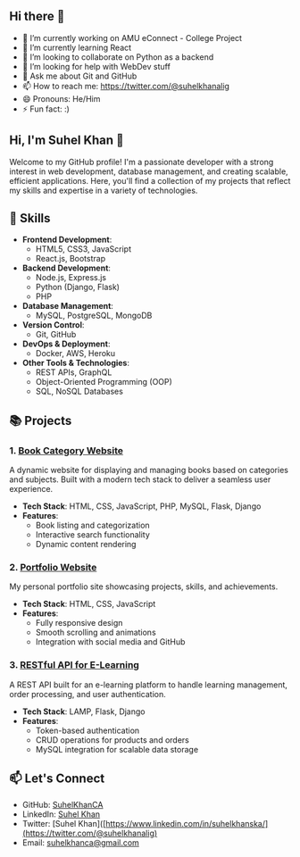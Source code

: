 ## Hi there 👋

- 🔭 I’m currently working on AMU eConnect - College Project
- 🌱 I’m currently learning React
- 👯 I’m looking to collaborate on Python as a backend
- 🤔 I’m looking for help with WebDev stuff
- 💬 Ask me about Git and GitHub
- 📫 How to reach me: https://twitter.com/@suhelkhanalig
- 😄 Pronouns: He/Him
- ⚡ Fun fact: :)

## Hi, I'm Suhel Khan 👋

Welcome to my GitHub profile! I'm a passionate developer with a strong interest in web development, database management, and creating scalable, efficient applications. Here, you'll find a collection of my projects that reflect my skills and expertise in a variety of technologies.

## 🚀 Skills
- **Frontend Development**: 
  - HTML5, CSS3, JavaScript
  - React.js, Bootstrap
- **Backend Development**: 
  - Node.js, Express.js
  - Python (Django, Flask)
  - PHP
- **Database Management**:
  - MySQL, PostgreSQL, MongoDB
- **Version Control**:
  - Git, GitHub
- **DevOps & Deployment**:
  - Docker, AWS, Heroku
- **Other Tools & Technologies**:
  - REST APIs, GraphQL
  - Object-Oriented Programming (OOP)
  - SQL, NoSQL Databases

## 📚 Projects

### 1. **[Book Category Website](https://github.com/SuhelKhanCA/BookCategoryWebsite)** 
A dynamic website for displaying and managing books based on categories and subjects. Built with a modern tech stack to deliver a seamless user experience.

- **Tech Stack**: HTML, CSS, JavaScript, PHP, MySQL, Flask, Django
- **Features**: 
  - Book listing and categorization
  - Interactive search functionality
  - Dynamic content rendering

### 2. **[Portfolio Website](https://github.com/SuhelKhanCA/Portfolio)**  
My personal portfolio site showcasing projects, skills, and achievements.

- **Tech Stack**: HTML, CSS, JavaScript
- **Features**:
  - Fully responsive design
  - Smooth scrolling and animations
  - Integration with social media and GitHub

### 3. **[RESTful API for E-Learning](https://github.com/SuhelKhanCA/)**
A REST API built for an e-learning platform to handle learning management, order processing, and user authentication.

- **Tech Stack**: LAMP, Flask, Django
- **Features**:
  - Token-based authentication
  - CRUD operations for products and orders
  - MySQL integration for scalable data storage

## 📫 Let's Connect
- GitHub: [SuhelKhanCA](https://github.com/SuhelKhanCA)
- LinkedIn: [Suhel Khan](https://www.linkedin.com/in/suhelkhanska/)
- Twitter: [Suhel Khan]([https://www.linkedin.com/in/suhelkhanska/](https://twitter.com/@suhelkhanalig)
- Email: suhelkhanca@gmail.com
